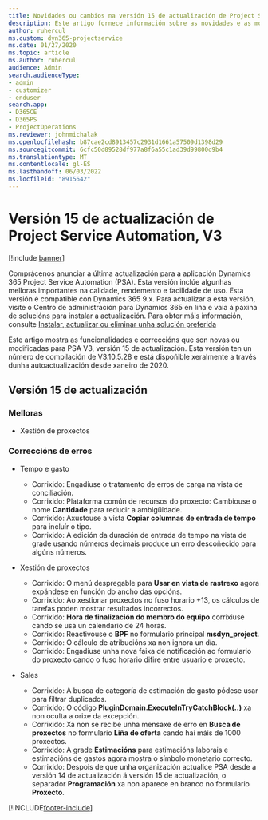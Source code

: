 ```yaml
---
title: Novidades ou cambios na versión 15 de actualización de Project Service Automation, V3
description: Este artigo fornece información sobre as novidades e as modificacións na versión 15 de actualización de Project Service Automation, V3.
author: ruhercul
ms.custom: dyn365-projectservice
ms.date: 01/27/2020
ms.topic: article
ms.author: ruhercul
audience: Admin
search.audienceType:
- admin
- customizer
- enduser
search.app:
- D365CE
- D365PS
- ProjectOperations
ms.reviewer: johnmichalak
ms.openlocfilehash: b87cae2cd8913457c2931d1661a57509d1398d29
ms.sourcegitcommit: 6cfc50d89528df977a8f6a55c1ad39d99800d9b4
ms.translationtype: MT
ms.contentlocale: gl-ES
ms.lasthandoff: 06/03/2022
ms.locfileid: "8915642"
---
```

# <a name="project-service-automation-update-release-15-v3"></a>Versión 15 de actualización de Project Service Automation, V3

[!include [banner](../includes/psa-now-project-operations.md)]

Comprácenos anunciar a última actualización para a aplicación Dynamics 365 Project Service Automation (PSA). Esta versión inclúe algunhas melloras importantes na calidade, rendemento e facilidade de uso. Esta versión é compatible con Dynamics 365 9.x. Para actualizar a esta versión, visite o Centro de administración para Dynamics 365 en liña e vaia á páxina de solucións para instalar a actualización. Para obter máis información, consulte [Instalar, actualizar ou eliminar unha solución preferida](/power-platform/admin/install-remove-preferred-solution)

Este artigo mostra as funcionalidades e correccións que son novas ou modificadas para PSA V3, versión 15 de actualización. Esta versión ten un número de compilación de V3.10.5.28 e está dispoñible xeralmente a través dunha autoactualización desde xaneiro de 2020.

## <a name="update-release-15"></a>Versión 15 de actualización 

### <a name="enhancements"></a>Melloras

- Xestión de proxectos

### <a name="bug-fixes"></a>Correccións de erros

- Tempo e gasto

  - Corrixido: Engadiuse o tratamento de erros de carga na vista de conciliación.
  - Corrixido: Plataforma común de recursos do proxecto: Cambiouse o nome **Cantidade** para reducir a ambigüidade.
  - Corrixido: Axustouse a vista **Copiar columnas de entrada de tempo** para incluír o tipo.
  - Corrixido: A edición da duración de entrada de tempo na vista de grade usando números decimais produce un erro descoñecido para algúns números.

- Xestión de proxectos

  - Corrixido: O menú despregable para **Usar en vista de rastrexo** agora expándese en función do ancho das opcións.
  - Corrixido: Ao xestionar proxectos no fuso horario +13, os cálculos de tarefas poden mostrar resultados incorrectos.
  - Corrixido: **Hora de finalización do membro do equipo** corrixiuse cando se usa un calendario de 24 horas.
  - Corrixido: Reactivouse o **BPF** no formulario principal **msdyn_project**.
  - Corrixido: O cálculo de atribucións xa non ignora un día.
  - Corrixido: Engadiuse unha nova faixa de notificación ao formulario do proxecto cando o fuso horario difire entre usuario e proxecto.

- Sales

  - Corrixido: A busca de categoría de estimación de gasto pódese usar para filtrar duplicados.
  - Corrixido: O código **PluginDomain.ExecuteInTryCatchBlock(..)** xa non oculta a orixe da excepción.
  - Corrixido: Xa non se recibe unha mensaxe de erro en **Busca de proxectos** no formulario **Liña de oferta** cando hai máis de 1000 proxectos.
  - Corrixido: A grade **Estimacións** para estimacións laborais e estimacións de gastos agora mostra o símbolo monetario correcto.
  - Corrixido: Despois de que unha organización actualice PSA desde a versión 14 de actualización á versión 15 de actualización, o separador **Programación** xa non aparece en branco no formulario **Proxecto**.


[!INCLUDE[footer-include](../includes/footer-banner.md)]
